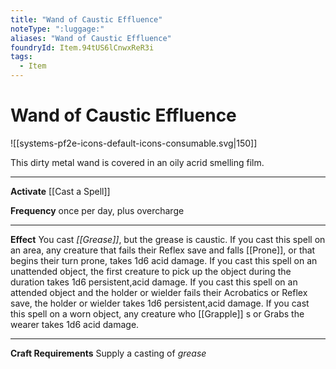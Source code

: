 ```yaml
---
title: "Wand of Caustic Effluence"
noteType: ":luggage:"
aliases: "Wand of Caustic Effluence"
foundryId: Item.94tUS6lCnwxReR3i
tags:
  - Item
---
```


# Wand of Caustic Effluence
![[systems-pf2e-icons-default-icons-consumable.svg|150]]

This dirty metal wand is covered in an oily acrid smelling film.

* * *

**Activate** [[Cast a Spell]]

**Frequency** once per day, plus overcharge

* * *

**Effect** You cast _[[Grease]]_, but the grease is caustic. If you cast this spell on an area, any creature that fails their Reflex save and falls [[Prone]], or that begins their turn prone, takes 1d6 acid damage. If you cast this spell on an unattended object, the first creature to pick up the object during the duration takes 1d6 persistent,acid damage. If you cast this spell on an attended object and the holder or wielder fails their Acrobatics or Reflex save, the holder or wielder takes 1d6 persistent,acid damage. If you cast this spell on a worn object, any creature who [[Grapple]] s or Grabs the wearer takes 1d6 acid damage.

* * *

**Craft Requirements** Supply a casting of _grease_
